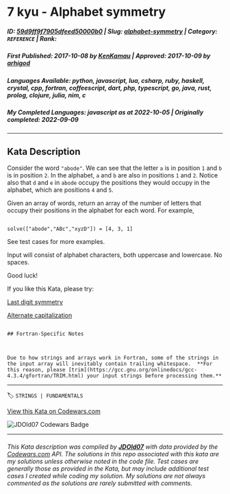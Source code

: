 # 7 kyu - Alphabet symmetry

##### **ID**: [59d9ff9f7905dfeed50000b0](https://www.codewars.com/kata/59d9ff9f7905dfeed50000b0) | **Slug**: [alphabet-symmetry](https://www.codewars.com/kata/59d9ff9f7905dfeed50000b0) | **Category**: `REFERENCE` | **Rank**: <span style="color:white">7 kyu</span>

##### **First Published**: 2017-10-08 ***by*** [KenKamau](https://www.codewars.com/users/KenKamau) | **Approved**: 2017-10-09 ***by*** [arhigod](https://www.codewars.com/users/arhigod)

##### **Languages Available**: python, javascript, lua, csharp, ruby, haskell, crystal, cpp, fortran, coffeescript, dart, php, typescript, go, java, rust, prolog, clojure, julia, nim, c

##### **My Completed Languages**: javascript ***as at*** 2022-10-05 | **Originally completed**: 2022-09-09

---

## Kata Description


Consider the word `"abode"`. We can see that the letter `a` is in position `1` and `b` is in position `2`. In the alphabet, `a` and `b` are also in positions `1` and `2`. Notice also that `d` and `e` in `abode` occupy the positions they would occupy in the alphabet, which are positions `4` and `5`. 



Given an array of words, return an array of the number of letters that occupy their positions in the alphabet for each word. For example,

```

solve(["abode","ABc","xyzD"]) = [4, 3, 1]

```

See test cases for more examples.



Input will consist of alphabet characters, both uppercase and lowercase. No spaces.



Good luck!



If you like this Kata, please try: 



[Last digit symmetry](https://www.codewars.com/kata/59a9466f589d2af4c50001d8)



[Alternate capitalization](https://www.codewars.com/kata/59cfc000aeb2844d16000075)



~~~if:fortran

## Fortran-Specific Notes



Due to how strings and arrays work in Fortran, some of the strings in the input array will inevitably contain trailing whitespace.  **For this reason, please [trim](https://gcc.gnu.org/onlinedocs/gcc-4.3.4/gfortran/TRIM.html) your input strings before processing them.**

~~~

---


🏷 `STRINGS | FUNDAMENTALS`


[View this Kata on Codewars.com](https://www.codewars.com/kata/59d9ff9f7905dfeed50000b0)

![](https://www.codewars.com/users/jdold07/badges/large "JDOld07 Codewars Badge")

---

###### *This Kata description was compiled by [**JDOld07**](https://tpstech.dev) with data provided by the [Codewars.com](https://www.codewars.com) API.  The solutions in this repo associated with this kata are my solutions unless otherwise noted in the code file.  Test cases are generally those as provided in the Kata, but may include additional test cases I created while coding my solution.  My solutions are not always commented as the solutions are rarely submitted with comments.*
